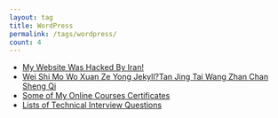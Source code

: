 ```yaml
---
layout: tag
title: WordPress
permalink: /tags/wordpress/
count: 4
---
```


- [My Website Was Hacked By Iran!](https://blog.thefourcraft.com/my-website-was-hacked-by-iran/index.html)
- [Wei Shi Mo Wo Xuan Ze Yong  Jekyll?Tan Jing Tai Wang Zhan Chan Sheng Qi ](https://jmln.tw/blog/2017-06-27-why-i-choose-jekyll.html)
- [Some of My Online Courses Certificates](https://samirpaulb.github.io/blog-jekyll/posts/some-of-my-online-courses-certificates/)
- [Lists of Technical Interview Questions](https://samirpaulb.github.io/blog-jekyll/posts/lists-of-technical-interview-questions/)
